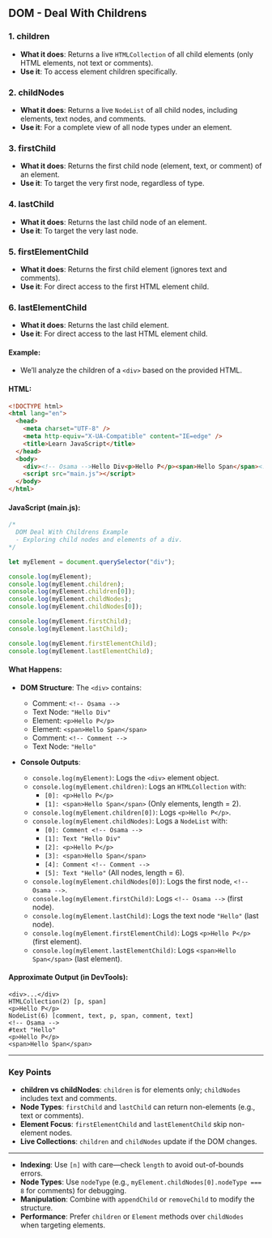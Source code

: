## DOM - Deal With Childrens

### 1. children
- **What it does**: Returns a live `HTMLCollection` of all child elements (only HTML elements, not text or comments).
- **Use it**: To access element children specifically.

### 2. childNodes
- **What it does**: Returns a live `NodeList` of all child nodes, including elements, text nodes, and comments.
- **Use it**: For a complete view of all node types under an element.

### 3. firstChild
- **What it does**: Returns the first child node (element, text, or comment) of an element.
- **Use it**: To target the very first node, regardless of type.

### 4. lastChild
- **What it does**: Returns the last child node of an element.
- **Use it**: To target the very last node.

### 5. firstElementChild
- **What it does**: Returns the first child element (ignores text and comments).
- **Use it**: For direct access to the first HTML element child.

### 6. lastElementChild
- **What it does**: Returns the last child element.
- **Use it**: For direct access to the last HTML element child.

#### Example:
- We’ll analyze the children of a `<div>` based on the provided HTML.

#### HTML:
```html
<!DOCTYPE html>
<html lang="en">
  <head>
    <meta charset="UTF-8" />
    <meta http-equiv="X-UA-Compatible" content="IE=edge" />
    <title>Learn JavaScript</title>
  </head>
  <body>
    <div><!-- Osama -->Hello Div<p>Hello P</p><span>Hello Span</span><!-- Comment -->Hello</div>
    <script src="main.js"></script>
  </body>
</html>
```

#### JavaScript (main.js):
```javascript
/*
  DOM Deal With Childrens Example
  - Exploring child nodes and elements of a div.
*/

let myElement = document.querySelector("div");

console.log(myElement);
console.log(myElement.children);
console.log(myElement.children[0]);
console.log(myElement.childNodes);
console.log(myElement.childNodes[0]);

console.log(myElement.firstChild);
console.log(myElement.lastChild);

console.log(myElement.firstElementChild);
console.log(myElement.lastElementChild);
```

#### What Happens:
- **DOM Structure**:
  The `<div>` contains:
  - Comment: `<!-- Osama -->`
  - Text Node: `"Hello Div"`
  - Element: `<p>Hello P</p>`
  - Element: `<span>Hello Span</span>`
  - Comment: `<!-- Comment -->`
  - Text Node: `"Hello"`

- **Console Outputs**:
  - `console.log(myElement)`: Logs the `<div>` element object.
  - `console.log(myElement.children)`: Logs an `HTMLCollection` with:
    - `[0]: <p>Hello P</p>`
    - `[1]: <span>Hello Span</span>`
    (Only elements, length = 2).
  - `console.log(myElement.children[0])`: Logs `<p>Hello P</p>`.
  - `console.log(myElement.childNodes)`: Logs a `NodeList` with:
    - `[0]: Comment <!-- Osama -->`
    - `[1]: Text "Hello Div"`
    - `[2]: <p>Hello P</p>`
    - `[3]: <span>Hello Span</span>`
    - `[4]: Comment <!-- Comment -->`
    - `[5]: Text "Hello"`
    (All nodes, length = 6).
  - `console.log(myElement.childNodes[0])`: Logs the first node, `<!-- Osama -->`.
  - `console.log(myElement.firstChild)`: Logs `<!-- Osama -->` (first node).
  - `console.log(myElement.lastChild)`: Logs the text node `"Hello"` (last node).
  - `console.log(myElement.firstElementChild)`: Logs `<p>Hello P</p>` (first element).
  - `console.log(myElement.lastElementChild)`: Logs `<span>Hello Span</span>` (last element).

#### Approximate Output (in DevTools):
```
<div>...</div>
HTMLCollection(2) [p, span]
<p>Hello P</p>
NodeList(6) [comment, text, p, span, comment, text]
<!-- Osama -->
#text "Hello"
<p>Hello P</p>
<span>Hello Span</span>
```

---

### Key Points
- **children vs childNodes**: `children` is for elements only; `childNodes` includes text and comments.
- **Node Types**: `firstChild` and `lastChild` can return non-elements (e.g., text or comments).
- **Element Focus**: `firstElementChild` and `lastElementChild` skip non-element nodes.
- **Live Collections**: `children` and `childNodes` update if the DOM changes.

---


- **Indexing**: Use `[n]` with care—check `length` to avoid out-of-bounds errors.
- **Node Types**: Use `nodeType` (e.g., `myElement.childNodes[0].nodeType === 8` for comments) for debugging.
- **Manipulation**: Combine with `appendChild` or `removeChild` to modify the structure.
- **Performance**: Prefer `children` or `Element` methods over `childNodes` when targeting elements.
